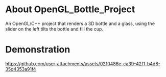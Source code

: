 # About OpenGL_Bottle_Project
An OpenGL/C++ project that renders a 3D bottle and a glass, using the slider on the left tilts the bottle and fill the cup.

# Demonstration
https://github.com/user-attachments/assets/0210486e-ca39-42f1-b4d8-35d4353a91f4
